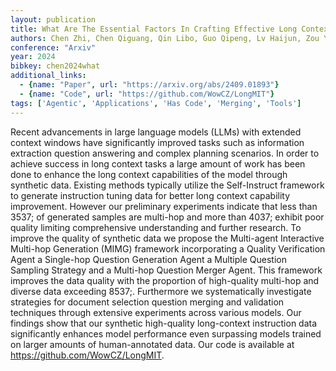 ```yaml
---
layout: publication
title: What Are The Essential Factors In Crafting Effective Long Context Multi-hop Instruction Datasets Insights And Best Practices
authors: Chen Zhi, Chen Qiguang, Qin Libo, Guo Qipeng, Lv Haijun, Zou Yicheng, Che Wanxiang, Yan Hang, Chen Kai, Lin Dahua
conference: "Arxiv"
year: 2024
bibkey: chen2024what
additional_links:
  - {name: "Paper", url: "https://arxiv.org/abs/2409.01893"}
  - {name: "Code", url: "https://github.com/WowCZ/LongMIT"}
tags: ['Agentic', 'Applications', 'Has Code', 'Merging', 'Tools']
---
```

Recent advancements in large language models (LLMs) with extended context windows have significantly improved tasks such as information extraction question answering and complex planning scenarios. In order to achieve success in long context tasks a large amount of work has been done to enhance the long context capabilities of the model through synthetic data. Existing methods typically utilize the Self-Instruct framework to generate instruction tuning data for better long context capability improvement. However our preliminary experiments indicate that less than 3537; of generated samples are multi-hop and more than 4037; exhibit poor quality limiting comprehensive understanding and further research. To improve the quality of synthetic data we propose the Multi-agent Interactive Multi-hop Generation (MIMG) framework incorporating a Quality Verification Agent a Single-hop Question Generation Agent a Multiple Question Sampling Strategy and a Multi-hop Question Merger Agent. This framework improves the data quality with the proportion of high-quality multi-hop and diverse data exceeding 8537;. Furthermore we systematically investigate strategies for document selection question merging and validation techniques through extensive experiments across various models. Our findings show that our synthetic high-quality long-context instruction data significantly enhances model performance even surpassing models trained on larger amounts of human-annotated data. Our code is available at https://github.com/WowCZ/LongMIT.
